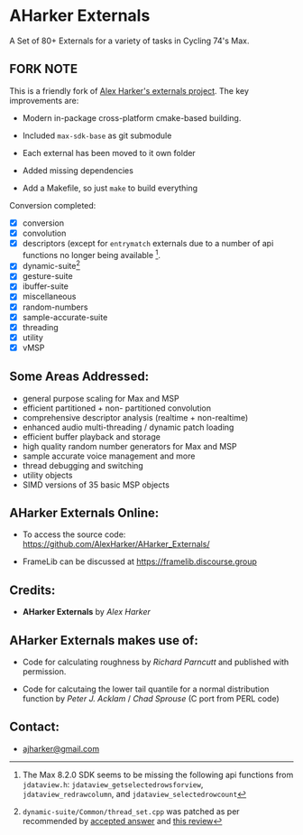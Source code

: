 # AHarker Externals

A Set of 80+ Externals for a variety of tasks in Cycling 74's Max.


## FORK NOTE

This is a friendly fork of [Alex Harker's externals project](https://github.com/AlexHarker/AHarker_Externals/). The key improvements are:

- Modern in-package cross-platform cmake-based building.

- Included `max-sdk-base` as git submodule

- Each external has been moved to it own folder

- Added missing dependencies

- Add a Makefile, so just `make` to build everything


Conversion completed:

- [x] conversion
- [x] convolution
- [x] descriptors (except for `entrymatch` externals due to a number of api functions no longer being available [^1].
- [x] dynamic-suite[^2]
- [x] gesture-suite
- [x] ibuffer-suite
- [x] miscellaneous
- [x] random-numbers
- [x] sample-accurate-suite
- [x] threading
- [x] utility
- [x] vMSP

[^1]: The Max 8.2.0 SDK seems to be missing the following api functions from `jdataview.h`: `jdataview_getselectedrowsforview`,  `jdataview_redrawcolumn`, and `jdataview_selectedrowcount`

[^2]: `dynamic-suite/Common/thread_set.cpp` was patched as per recommended by [accepted answer](https://developer.apple.com/forums/thread/703361) and [this review](https://codereview.chromium.org/276043002/)


## Some Areas Addressed:

- general purpose scaling for Max and MSP
- efficient partitioned + non- partitioned convolution
- comprehensive descriptor analysis (realtime + non-realtime)
- enhanced audio multi-threading / dynamic patch loading
- efficient buffer playback and storage
- high quality random number generators for Max and MSP
- sample accurate voice management and more
- thread debugging and switching
- utility objects
- SIMD versions of 35 basic MSP objects

## AHarker Externals Online:

- To access the source code: https://github.com/AlexHarker/AHarker_Externals/

- FrameLib can be discussed at https://framelib.discourse.group

## Credits:

- **AHarker Externals** by *Alex Harker* <br>

## AHarker Externals makes use of:

- Code for calculating roughness by *Richard Parncutt* and published with permission.

- Code for calcutaing the lower tail quantile for a normal distribution function by *Peter J. Acklam* / *Chad Sprouse* (C port from PERL code)


## Contact:

- ajharker@gmail.com

